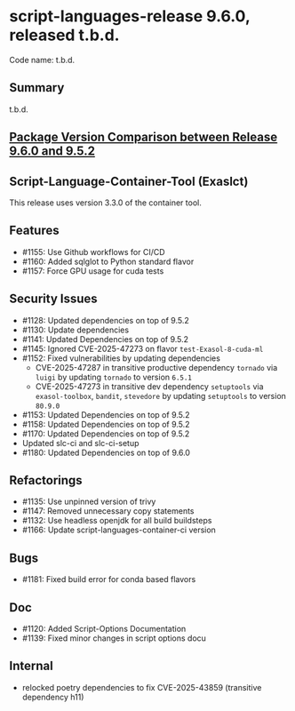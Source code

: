 # script-languages-release 9.6.0, released t.b.d.

Code name: t.b.d.

## Summary

t.b.d.

## [Package Version Comparison between Release 9.6.0 and 9.5.2](package_diffs/9.6.0/README.md)

## Script-Language-Container-Tool (Exaslct)

This release uses version 3.3.0 of the container tool.

## Features

 - #1155: Use Github workflows for CI/CD
 - #1160: Added sqlglot to Python standard flavor
 - #1157: Force GPU usage for cuda tests

## Security Issues

 - #1128: Updated dependencies on top of 9.5.2
 - #1130: Update dependencies
 - #1141: Updated Dependencies on top of 9.5.2
 - #1145: Ignored CVE-2025-47273 on flavor `test-Exasol-8-cuda-ml`
 - #1152: Fixed vulnerabilities by updating dependencies
    * CVE-2025-47287 in transitive productive dependency `tornado` via `luigi` by updating `tornado` to version `6.5.1`
    * CVE-2025-47273 in transitive dev dependency `setuptools` via `exasol-toolbox`, `bandit`, `stevedore` by updating `setuptools` to version `80.9.0`
 - #1153: Updated Dependencies on top of 9.5.2
 - #1158: Updated Dependencies on top of 9.5.2
 - #1170: Updated Dependencies on top of 9.5.2
 - Updated slc-ci and slc-ci-setup 
 - #1180: Updated Dependencies on top of 9.6.0

## Refactorings

 - #1135: Use unpinned version of trivy
 - #1147: Removed unnecessary copy statements
 - #1132: Use headless openjdk for all build buildsteps
 - #1166: Update script-languages-container-ci version

## Bugs

 - #1181: Fixed build error for conda based flavors

## Doc

 - #1120: Added Script-Options Documentation
 - #1139: Fixed minor changes in script options docu

## Internal

 - relocked poetry dependencies to fix CVE-2025-43859 (transitive dependency h11)
